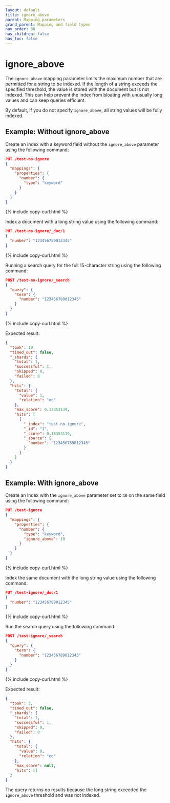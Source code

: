 ```yaml
---
layout: default
title: ignore_above
parent: Mapping parameters
grand_parent: Mapping and field types
nav_order: 36
has_children: false
has_toc: false
---
```


# ignore_above

The `ignore_above` mapping parameter limits the maximum number that are permitted for a string to be indexed. If the length of a string exceeds the specified threshold, the value is stored with the document but is not indexed. This can help prevent the index from bloating with unusually long values and can keep queries efficient.

By default, if you do not specify `ignore_above`, all string values will be fully indexed.

## Example: Without ignore_above

Create an index with a keyword field without the `ignore_above` parameter using the following command:

```json
PUT /test-no-ignore
{
  "mappings": {
    "properties": {
      "number": {
        "type": "keyword"
      }
    }
  }
}
```
{% include copy-curl.html %}

Index a document with a long string value using the following command:

```json
PUT /test-no-ignore/_doc/1
{
  "number": "123456789012345"
}
```
{% include copy-curl.html %}

Running a search query for the full 15-character string using the following command:

```json
POST /test-no-ignore/_search
{
  "query": {
    "term": {
      "number": "123456789012345"
    }
  }
}
```
{% include copy-curl.html %}

Expected result:

```json
{
  "took": 10,
  "timed_out": false,
  "_shards": {
    "total": 1,
    "successful": 1,
    "skipped": 0,
    "failed": 0
  },
  "hits": {
    "total": {
      "value": 1,
      "relation": "eq"
    },
    "max_score": 0.13353139,
    "hits": [
      {
        "_index": "test-no-ignore",
        "_id": "1",
        "_score": 0.13353139,
        "_source": {
          "number": "123456789012345"
        }
      }
    ]
  }
}
```

## Example: With ignore_above

Create an index with the `ignore_above` parameter set to `10` on the same field using the following command:

```json
PUT /test-ignore
{
  "mappings": {
    "properties": {
      "number": {
        "type": "keyword",
        "ignore_above": 10
      }
    }
  }
}
```
{% include copy-curl.html %}

Index the same document with the long string value using the following command:

```json
PUT /test-ignore/_doc/1
{
  "number": "123456789012345"
}
```
{% include copy-curl.html %}

Run the search query using the following command:

```json
POST /test-ignore/_search
{
  "query": {
    "term": {
      "number": "123456789012345"
    }
  }
}
```
{% include copy-curl.html %}

Expected result:

```json
{
  "took": 3,
  "timed_out": false,
  "_shards": {
    "total": 1,
    "successful": 1,
    "skipped": 0,
    "failed": 0
  },
  "hits": {
    "total": {
      "value": 0,
      "relation": "eq"
    },
    "max_score": null,
    "hits": []
  }
}
```

The query returns no results because the long string exceeded the `ignore_above` threshold and was not indexed.
